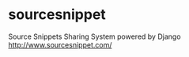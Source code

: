 sourcesnippet
=============

Source Snippets Sharing System powered by Django
http://www.sourcesnippet.com/
